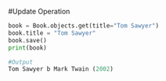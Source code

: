 #Update Operation
```python
book = Book.objects.get(title="Tom Sawyer")
book.title = "Tom Sawyer"
book.save()
print(book)

#Output
Tom Sawyer b Mark Twain (2002)